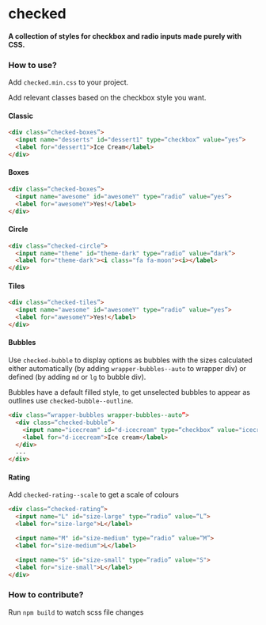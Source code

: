 # checked
#### A collection of styles for checkbox and radio inputs made purely with CSS.

### How to use?
Add `checked.min.css` to your project.

Add relevant classes based on the checkbox style you want.

#### Classic
```html
<div class=“checked-boxes”>
  <input name="desserts" id="dessert1" type=“checkbox” value=“yes”>
  <label for="dessert1">Ice Cream</label>
</div>
```

#### Boxes
```html
<div class=“checked-boxes”>
  <input name="awesome" id="awesomeY" type=“radio” value=“yes”>
  <label for="awesomeY">Yes!</label>
</div>
```

#### Circle
```html
<div class=“checked-circle”>
  <input name="theme" id="theme-dark" type=“radio” value=“dark”>
  <label for="theme-dark"><i class="fa fa-moon"><i></label>
</div>
```

#### Tiles
```html
<div class=“checked-tiles”>
  <input name="awesome" id="awesomeY" type=“radio” value=“yes”>
  <label for="awesomeY">Yes!</label>
</div>
```

#### Bubbles
Use `checked-bubble` to display options as bubbles with the sizes calculated either automatically (by adding `wrapper-bubbles--auto` to wrapper div) or defined (by adding `md` or `lg` to bubble div).

Bubbles have a default filled style, to get unselected bubbles to appear as outlines use `checked-bubble--outline`.
```html
<div class=“wrapper-bubbles wrapper-bubbles--auto”> 
  <div class=“checked-bubble”> 
    <input name="icecream" id="d-icecream" type=“checkbox” value="icecream">
    <label for="d-icecream">Ice cream</label>
  </div>
  ...
</div>
```


#### Rating
Add `checked-rating--scale` to get a scale of colours
```html
<div class=“checked-rating”> 
  <input name="L" id="size-large" type=“radio” value=“L”> 
  <label for="size-large">L</label> 

  <input name="M" id="size-medium" type=“radio” value=“M”> 
  <label for="size-medium">L</label> 

  <input name="S" id="size-small" type=“radio” value="S"> 
  <label for="size-small">L</label> 
</div>
```


### How to contribute?
Run `npm build` to watch scss file changes
